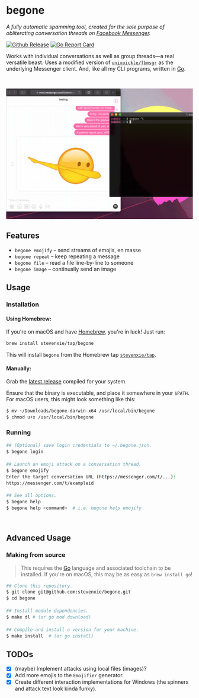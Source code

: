 # begone

_A fully automatic spamming tool, created for the sole purpose of
obliterating conversation threads on
[Facebook Messenger](https://messenger.com)._

[![Github Release][release-img]][release]
[![Go Report Card][grp-img]][grp]

Works with individual conversations as well as group threads—a real versatile
beast. Uses a modified version of
[`unixpickle/fbmsgr`](https://github.com/unixpickle/fbmsgr) as the underlying
Messenger client. And, like all my CLI programs, written in
[Go](https://golang.org).

<br />
<p align="center">
  <img src="./.github/demo.gif" width=600>
</p>

## Features
* `begone emojify` – send streams of emojis, en masse
* `begone repeat` – keep repeating a message
* `begone file` – read a file line-by-line to someone
* `begone image` – continually send an image

## Usage

### Installation

#### Using Homebrew:

If you're on macOS and have [Homebrew](https://brew.sh), you're in luck! Just
run:

```bash
brew install stevenxie/tap/begone
```

This will install `begone` from the Homebrew tap
[`stevenxie/tap`](https://github.com/stevenxie/homebrew-tap).

#### Manually:

Grab the [latest release](https://github.com/stevenxie/begone/releases) compiled
for your system.

Ensure that the binary is executable, and place it somewhere in your `$PATH`.
For macOS users, this might look something like this:

```bash
$ mv ~/Downloads/begone-darwin-x64 /usr/local/bin/begone
$ chmod u+x /usr/local/bin/begone
```

### Running

```bash
## (Optional) save login credentials to ~/.begone.json.
$ begone login

## Launch an emoji attack on a conversation thread.
$ begone emojify
Enter the target conversation URL (https://messenger.com/t/...):
https://messenger.com/t/exampleid

## See all options.
$ begone help
$ begone help <command>  # i.e. begone help emojify
```

<br />

## Advanced Usage

### Making from source

> This requires the [Go](https://golang.org) language and associated toolchain
> to be installed. If you're on macOS, this may be as easy as
> `brew install go`!

```bash
## Clone this repository.
$ git clone git@github.com:stevenxie/begone.git
$ cd begone

## Install module dependencies.
$ make dl # (or go mod download)

## Compile and install a version for your machine.
$ make install  # (or go install)
```

## TODOs

- [x] (maybe) Implement attacks using local files (images)?
- [x] Add more emojis to the `Emojifier` generator.
- [x] Create different interaction implementations for Windows (the spinners
      and attack text look kinda funky).

[grp]: https://goreportcard.com/report/github.com/stevenxie/begone
[grp-img]: https://goreportcard.com/badge/github.com/stevenxie/begone
[release]: https://github.com/stevenxie/begone/releases
[release-img]: https://img.shields.io/github/release/stevenxie/begone.svg
